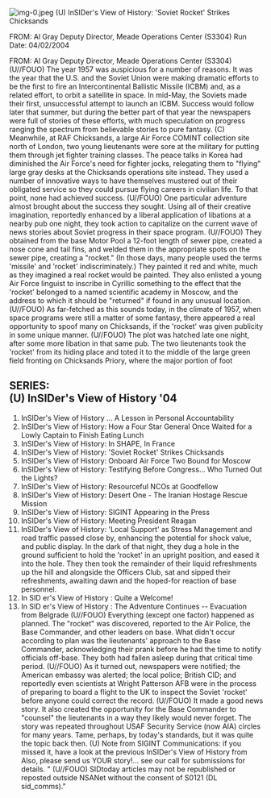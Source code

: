 ![img-0.jpeg](img-0.jpeg)
(U) InSIDer's View of History: 'Soviet Rocket' Strikes Chicksands

FROM: Al Gray
Deputy Director, Meade Operations Center (S3304)
Run Date: 04/02/2004

FROM: Al Gray
Deputy Director, Meade Operations Center (S3304)
(U//FOUO) The year 1957 was auspicious for a number of reasons. It was the year that the U.S. and the Soviet Union were making dramatic efforts to be the first to fire an Intercontinental Ballistic Missile (ICBM) and, as a related effort, to orbit a satellite in space. In mid-May, the Soviets made their first, unsuccessful attempt to launch an ICBM. Success would follow later that summer, but during the better part of that year the newspapers were full of stories of these efforts, with much speculation on progress ranging the spectrum from believable stories to pure fantasy.
(C) Meanwhile, at RAF Chicksands, a large Air Force COMINT collection site north of London, two young lieutenants were sore at the military for putting them through jet fighter training classes. The peace talks in Korea had diminished the Air Force's need for fighter jocks, relegating them to "flying" large gray desks at the Chicksands operations site instead. They used a number of innovative ways to have themselves mustered out of their obligated service so they could pursue flying careers in civilian life. To that point, none had achieved success.
(U//FOUO) One particular adventure almost brought about the success they sought. Using all of their creative imagination, reportedly enhanced by a liberal application of libations at a nearby pub one night, they took action to capitalize on the current wave of news stories about Soviet progress in their space program.
(U//FOUO) They obtained from the base Motor Pool a 12-foot length of sewer pipe, created a nose cone and tail fins, and welded them in the appropriate spots on the sewer pipe, creating a "rocket." (In those days, many people used the terms 'missile' and 'rocket' indiscriminately.) They painted it red and white, much as they imagined a real rocket would be painted. They also enlisted a young Air Force linguist to inscribe in Cyrillic something to the effect that the 'rocket' belonged to a named scientific academy in Moscow, and the address to which it should be "returned" if found in any unusual location.
(U//FOUO) As far-fetched as this sounds today, in the climate of 1957, when space programs were still a matter of some fantasy, there appeared a real opportunity to spoof many on Chicksands, if the 'rocket' was given publicity in some unique manner.
(U//FOUO) The plot was hatched late one night, after some more libation in that same pub. The two lieutenants took the 'rocket' from its hiding place and toted it to the middle of the large green field fronting on Chicksands Priory, where the major portion of foot

## SERIES: <br> (U) InSIDer's View of History '04

1. InSIDer's View of History ... A Lesson in Personal Accountability
2. InSIDer's View of History: How a Four Star General Once Waited for a Lowly Captain to Finish Eating Lunch
3. InSIDer's View of History: In SHAPE, In France
4. InSIDer's View of History: 'Soviet Rocket' Strikes Chicksands
5. InSIDer's View of History: Onboard Air Force Two Bound for Moscow
6. InSIDer's View of History: Testifying Before Congress... Who Turned Out the Lights?
7. InSIDer's View of History: Resourceful NCOs at Goodfellow
8. InSIDer's View of History: Desert One - The Iranian Hostage Rescue Mission
9. InSIDer's View of History: SIGINT Appearing in the Press
10. InSIDer's View of History: Meeting President Reagan
11. InSIDer's View of History: 'Local Support' as Stress Management
and road traffic passed close by, enhancing the potential for shock value, and public display. In the dark of that night, they dug a hole in the ground sufficient to hold the 'rocket' in an upright position, and eased it into the hole. They then took the remainder of their liquid refreshments up the hill and alongside the Officers Club, sat and sipped their refreshments, awaiting dawn and the hoped-for reaction of base personnel.
12. In SID er's View of History : Quite a Welcome!
13. In SID er's View of History : The Adventure Continues -- Evacuation from Belgrade
(U//FOUO) Everything (except one factor) happened as planned. The "rocket" was discovered, reported to the Air Police, the Base Commander, and other leaders on base. What didn't occur according to plan was the lieutenants' approach to the Base Commander, acknowledging their prank before he had the time to notify officials off-base. They both had fallen asleep during that critical time period.
(U//FOUO) As it turned out, newspapers were notified; the American embassy was alerted; the local police; British CID; and reportedly even scientists at Wright Patterson AFB were in the process of preparing to board a flight to the UK to inspect the Soviet 'rocket' before anyone could correct the record.
(U//FOUO) It made a good news story. It also created the opportunity for the Base Commander to "counsel" the lieutenants in a way they likely would never forget. The story was repeated throughout USAF Security Service (now AIA) circles for many years. Tame, perhaps, by today's standards, but it was quite the topic back then.
(U) Note from SIGINT Communications: if you missed it, have a look at the previous InSIDer's View of History from Also, please send us YOUR story!... see our call for submissions for details.
" (U//FOUO) SIDtoday articles may not be republished or reposted outside NSANet without the consent of S0121 (DL sid_comms)."
